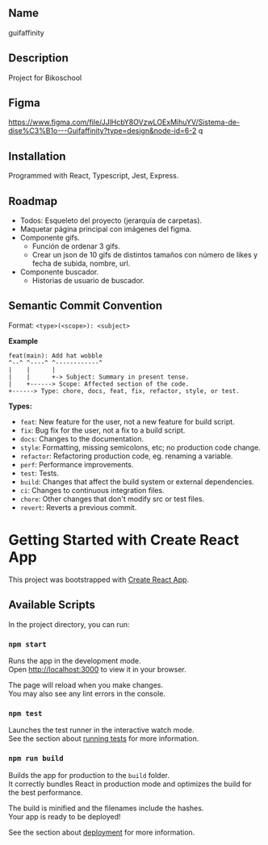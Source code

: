 ## Name
guifaffinity

## Description
Project for Bikoschool

## Figma
https://www.figma.com/file/JJlHcbY8OVzwLOExMihuYV/Sistema-de-dise%C3%B1o---Guifaffinity?type=design&node-id=6-2 q

## Installation
Programmed with React, Typescript, Jest, Express.

## Roadmap
* Todos: Esqueleto del proyecto (jerarquía de carpetas).
* Maquetar página principal con imágenes del figma.
* Componente gifs.
    - Función de ordenar 3 gifs.
    - Crear un json de 10 gifs de distintos tamaños con número de likes y fecha de subida, nombre, url.
* Componente buscador.
    - Historias de usuario de buscador.
    
## Semantic Commit Convention
Format: `<type>(<scope>): <subject>`


<strong>Example</strong>

```
feat(main): Add hat wobble
^--^ ^----^ ^------------^
|    |      |
|    |      +-> Subject: Summary in present tense.
|    +------> Scope: Affected section of the code.
+------> Type: chore, docs, feat, fix, refactor, style, or test.
```

<strong>Types:</strong>

- `feat`: New feature for the user, not a new feature for build script.
- `fix`: Bug fix for the user, not a fix to a build script.
- `docs`: Changes to the documentation.
- `style`: Formatting, missing semicolons, etc; no production code change.
- `refactor`: Refactoring production code, eg. renaming a variable.
- `perf`: Performance improvements.
- `test`: Tests.
- `build`: Changes that affect the build system or external dependencies.
- `ci`: Changes to continuous integration files.
- `chore`: Other changes that don't modify src or test files.
- `revert`: Reverts a previous commit.

# Getting Started with Create React App

This project was bootstrapped with [Create React App](https://github.com/facebook/create-react-app).

## Available Scripts

In the project directory, you can run:

### `npm start`

Runs the app in the development mode.\
Open [http://localhost:3000](http://localhost:3000) to view it in your browser.

The page will reload when you make changes.\
You may also see any lint errors in the console.

### `npm test`

Launches the test runner in the interactive watch mode.\
See the section about [running tests](https://facebook.github.io/create-react-app/docs/running-tests) for more information.

### `npm run build`

Builds the app for production to the `build` folder.\
It correctly bundles React in production mode and optimizes the build for the best performance.

The build is minified and the filenames include the hashes.\
Your app is ready to be deployed!

See the section about [deployment](https://facebook.github.io/create-react-app/docs/deployment) for more information.
